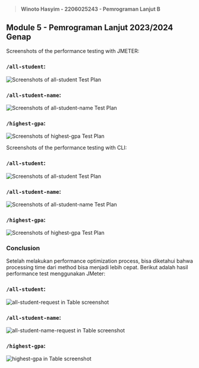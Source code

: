 > #### Winoto Hasyim - 2206025243 - Pemrograman Lanjut B
## Module 5 - Pemrograman Lanjut 2023/2024 Genap

Screenshots of the performance testing with JMETER:

### `/all-student`:
![Screenshots of all-student Test Plan](https://imgur.com/mKZnLFs.png)

### `/all-student-name`:
![Screenshots of all-student-name Test Plan](https://imgur.com/BYgWmuh.png)

### `/highest-gpa`:
![Screenshots of highest-gpa Test Plan](https://imgur.com/cAhW4ab.png)

Screenshots of the performance testing with CLI:

### `/all-student`:
![Screenshots of all-student Test Plan](https://imgur.com/Xy3jeNw.png)

### `/all-student-name`:
![Screenshots of all-student-name Test Plan](https://imgur.com/Gf09l1p.png)

### `/highest-gpa`:
![Screenshots of highest-gpa Test Plan](https://imgur.com/VOhOsVK.png)

### Conclusion
Setelah melakukan performance optimization process, bisa diketahui bahwa processing time dari method bisa menjadi lebih cepat. Berikut adalah hasil performance test menggunakan JMeter:

### `/all-student`:
![all-student-request in Table screenshot](https://imgur.com/5eHvYud.png)

### `/all-student-name`:
![all-student-name-request in Table screenshot](https://imgur.com/sbcpY1y.png)

### `/highest-gpa`:
![highest-gpa in Table screenshot](https://imgur.com/et1OUFR.png)